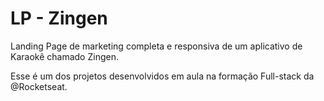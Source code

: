 # LP - Zingen

Landing Page de marketing completa e responsiva de um aplicativo de Karaokê chamado Zingen.

Esse é um dos projetos desenvolvidos em aula na formação Full-stack da @Rocketseat.
